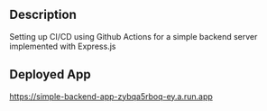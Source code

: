 ## Description  
Setting up CI/CD using Github Actions for a simple backend server implemented with Express.js   

## Deployed App  
https://simple-backend-app-zybqa5rboq-ey.a.run.app   
